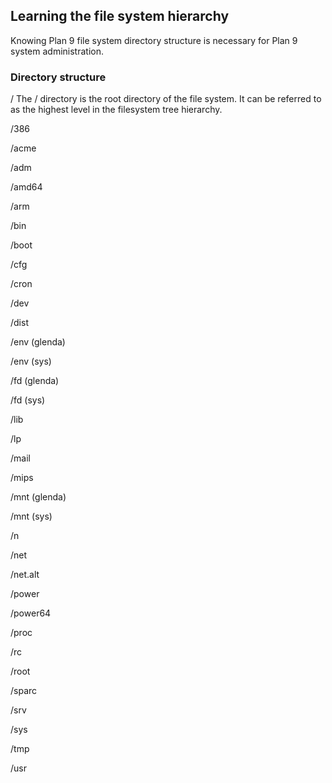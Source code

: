 ## Learning the file system hierarchy

Knowing Plan 9 file system directory structure is necessary for Plan 9 system administration.

### Directory structure

/  The / directory is the root directory of the file system. It can be referred to as the highest level in the filesystem tree hierarchy.

/386

/acme

/adm

/amd64

/arm

/bin  

/boot

/cfg

/cron

/dev

/dist

/env (glenda)

/env (sys)

/fd  (glenda)

/fd  (sys)

/lib  

/lp

/mail

/mips

/mnt (glenda)

/mnt (sys)

/n

/net

/net.alt

/power

/power64

/proc

/rc

/root

/sparc

/srv

/sys

/tmp

/usr
